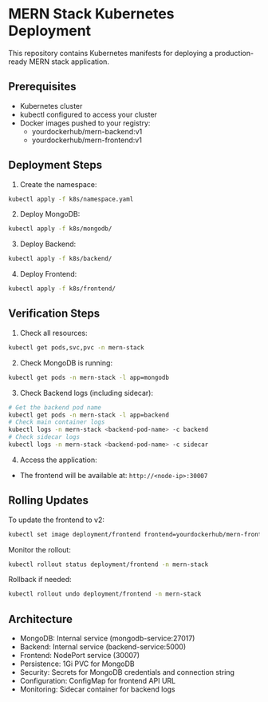 # MERN Stack Kubernetes Deployment

This repository contains Kubernetes manifests for deploying a production-ready MERN stack application.

## Prerequisites

- Kubernetes cluster
- kubectl configured to access your cluster
- Docker images pushed to your registry:
  - yourdockerhub/mern-backend:v1
  - yourdockerhub/mern-frontend:v1

## Deployment Steps

1. Create the namespace:
```bash
kubectl apply -f k8s/namespace.yaml
```

2. Deploy MongoDB:
```bash
kubectl apply -f k8s/mongodb/
```

3. Deploy Backend:
```bash
kubectl apply -f k8s/backend/
```

4. Deploy Frontend:
```bash
kubectl apply -f k8s/frontend/
```

## Verification Steps

1. Check all resources:
```bash
kubectl get pods,svc,pvc -n mern-stack
```

2. Check MongoDB is running:
```bash
kubectl get pods -n mern-stack -l app=mongodb
```

3. Check Backend logs (including sidecar):
```bash
# Get the backend pod name
kubectl get pods -n mern-stack -l app=backend
# Check main container logs
kubectl logs -n mern-stack <backend-pod-name> -c backend
# Check sidecar logs
kubectl logs -n mern-stack <backend-pod-name> -c sidecar
```

4. Access the application:
- The frontend will be available at: `http://<node-ip>:30007`

## Rolling Updates

To update the frontend to v2:
```bash
kubectl set image deployment/frontend frontend=yourdockerhub/mern-frontend:v2 -n mern-stack
```

Monitor the rollout:
```bash
kubectl rollout status deployment/frontend -n mern-stack
```

Rollback if needed:
```bash
kubectl rollout undo deployment/frontend -n mern-stack
```

## Architecture

- MongoDB: Internal service (mongodb-service:27017)
- Backend: Internal service (backend-service:5000)
- Frontend: NodePort service (30007)
- Persistence: 1Gi PVC for MongoDB
- Security: Secrets for MongoDB credentials and connection string
- Configuration: ConfigMap for frontend API URL
- Monitoring: Sidecar container for backend logs 